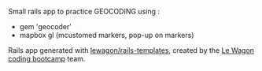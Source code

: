 Small rails app to practice GEOCODING using :
 * gem 'geocoder'
 * mapbox gl (mcustomed markers, pop-up on markers)


Rails app generated with [lewagon/rails-templates](https://github.com/lewagon/rails-templates), created by the [Le Wagon coding bootcamp](https://www.lewagon.com) team.
